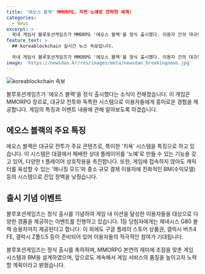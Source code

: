 ```yaml
---
title: '에오스 블랙' MMORPG, 지면 노예로 전락한 세계!
categories:
  - News
excerpt: >
  국내 게임사 블루포션게임즈가 MMORPG '에오스 블랙'을 정식 출시했다. 이용자 간의 대규모 전투가 주요 콘텐츠이며, '치욕' 시스템을 특징으로 꼽힌다. 또한 '매니징 모드', 친화적인 BM(수익모델) 등으로 진입 장벽을 낮추었고, 출시 기념 이벤트로 다양한 상품을 제공한다. 1등 당첨자에게는 제네시스 G80 블랙 승용차가 제공된다.
feature_text: >
  ## koreablockchain 실시간 뉴스 속보입니다.

  국내 게임사 블루포션게임즈가 MMORPG '에오스 블랙'을 정식 출시했다. 이용자 간의 대규모 전투가 주요 콘텐츠이며, '치욕' 시스템을 특징으로 꼽힌다. 또한 '매니징 모드', 친화적인 BM(수익모델) 등으로 진입 장벽을 낮추었고, 출시 기념 이벤트로 다양한 상품을 제공한다. 1등 당첨자에게는 제네시스 G80 블랙 승용차가 제공된다.
image: 'https://newsdao.kr/res/images/meta/newsdao_breakingnews.jpg'
---
```


<p><img src="https://newsdao.kr/res/images/meta/newsdao_breakingnews.jpg" alt="koreablockchain 속보" /></p>

<p>블루포션게임즈가 '에오스 블랙'을 정식 출시했다는 소식이 전해졌습니다. 이 게임은 MMORPG 장르로, 대규모 전투와 독특한 시스템으로 이용자들에게 흥미로운 경험을 제공합니다. 게임의 특징과 이벤트 내용에 관해 알아보도록 하겠습니다. </p>

<h2 data-ke-size="size26">에오스 블랙의 주요 특징</h2>

<p>에오스 블랙은 대규모 전투가 주요 콘텐츠로, 특이한 '치욕' 시스템을 특징으로 하고 있습니다. 이 시스템은 대결에서 패배한 상대 플레이어를 '노예'로 만들 수 있는 기능을 갖고 있어, 다양한 t 플레이어 상호작용을 촉진합니다. 또한, 게임에 접속하지 않아도 캐릭터를 육성할 수 있는 '매니징 모드'와 중소 규모 결제 이용자에 친화적인 BM(수익모델) 등의 시스템으로 진입 장벽을 낮췄습니다.</p>

<h2 data-ke-size="size26">출시 기념 이벤트</h2>

<p>블루포션게임즈는 정식 출시를 기념하여 게임 내 미션을 달성한 이용자들을 대상으로 다양한 경품을 제공하는 이벤트를 진행하고 있습니다. 1등 당첨자에게는 제네시스 G80 블랙 승용차까지 제공된다고 합니다. 이 외에도 구글 플레이 스토어 상품권, 갤럭시 버즈4 FE, 갤럭시 Z폴드5 등이 준비되어 있어 이용자들의 적극적인 참여가 기대됩니다.</p>

<p>블루포션게임즈는 정식 출시를 축하하며, MMORPG 본연의 재미에 초점을 맞춘 게임 시스템과 BM을 설계하였으며, 앞으로도 계속해서 게임 서비스의 품질을 높이고자 노력할 계획이라고 밝혔습니다.</p>

<p data-ke-size="size16">&nbsp;</p>

